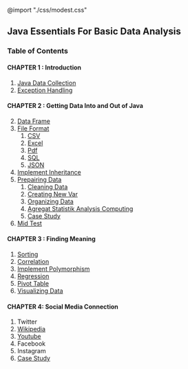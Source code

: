 @import "./css/modest.css"
## Java Essentials For Basic Data Analysis
### Table of Contents

#### CHAPTER 1 : Introduction
1. [Java Data Collection](./datacoolection.md)
2. [Exception Handling](./exception.md)

#### CHAPTER 2 : Getting Data Into and Out of Java
2. [Data Frame](./dataframe.md)
2. [File Format](./fileformat.md)
   1. [CSV](./README.md)
   2. [Excel](./README.md)
   3. [Pdf](./README.md)
   4. [SQL](./README.md)   
   5. [JSON](./README.md)
3. [Implement Inheritance](./README.md)
4. [Prepairing Data](./README.md)
   1. [Cleaning Data](./README.md)
   2. [Creating New Var](./README.md)
   3. [Organizing Data](./README.md)
   4. [Agregat Statistik Analysis Computing](./README.md)
   5. [Case Study](./README.md)
5. [Mid Test](./README.md)
#### CHAPTER 3 : Finding Meaning
1. [Sorting](./README.md)
2. [Correlation](./README.md)
3. [Implement Polymorphism](./README.md)                                               
4. [Regression](./README.md)
5. [Pivot Table](./README.md)
6. [Visualizing Data](./README.md)
#### CHAPTER 4: Social Media Connection
1. Twitter
2. [Wikipedia](./README.md)
3. [Youtube](./README.md)
4. Facebook
5. Instagram
6. [Case Study](./README.md)

